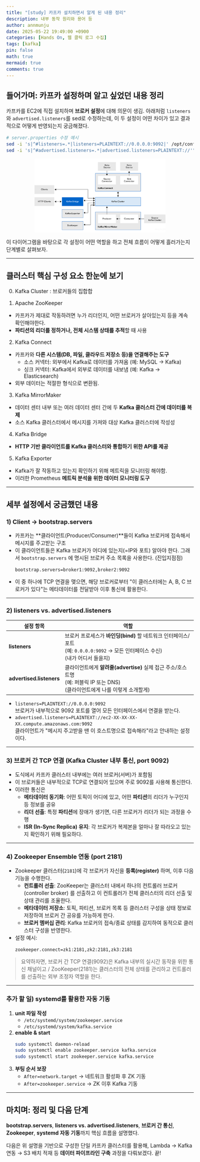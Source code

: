 ```yaml
---
title: "[study] 카프카 설치하면서 알게 된 내용 정리"
description: 내부 동작 원리와 용어 등
author: annmunju
date: 2025-05-22 19:49:00 +0900
categories: [Hands On, 웹 클릭 로그 수집]
tags: [kafka]
pin: false
math: true
mermaid: true
comments: true
---
```


## 들어가며: 카프카 설정하며 알고 싶었던 내용 정리

카프카를 EC2에 직접 설치하며 **브로커 설정**에 대해 의문이 생김.
아래처럼 `listeners`와 `advertised.listeners`를 sed로 수정하는데, 이 두 설정이 어떤 차이가 있고 결과적으로 어떻게 반영되는지 궁금해졌다.

```bash
# server.properties 수정 예시
sed -i 's|^#listeners=.*|listeners=PLAINTEXT://0.0.0.0:9092|' /opt/confluent/etc/kafka/server.properties  
sed -i 's|^#advertised.listeners=.*|advertised.listeners=PLAINTEXT://'"$(curl -s http://169.254.169.254/latest/meta-data/public-ipv4)"':9092|' /opt/confluent/etc/kafka/server.properties
```

<img src="sources/project1_Ingest-web-click-log/2025-05-22-카프카-설정.png" alt="카프카 설정" style="width:80vw; max-width:70%; display:block; margin:auto;" />

이 다이어그램을 바탕으로 각 설정이 어떤 역할을 하고 전체 흐름이 어떻게 흘러가는지 단계별로 살펴보자.

---

## 클러스터 핵심 구성 요소 한눈에 보기

0. Kafka Cluster : 브로커들의 집합합

1. Apache ZooKeeper
- 카프카가 제대로 작동하려면 누가 리더인지, 어떤 브로커가 살아있는지 등을 계속 확인해야한다. 
- **파티션의 리더를 정하거나, 전체 시스템 상태를 추적**할 때 사용

2. Kafka Connect
- 카프카와 **다른 시스템(DB, 파일, 클라우드 저장소 등)을 연결해주는 도구**
  - 소스 커넥터: 외부에서 Kafka로 데이터를 가져옴 (예: MySQL → Kafka)
  - 싱크 커넥터: Kafka에서 외부로 데이터를 내보냄 (예: Kafka → Elasticsearch)
- 외부 데이터는 적절한 형식으로 변환됨. 

3. Kafka MirrorMaker
- 데이터 센터 내부 또는 여러 데이터 센터 간에 두 **Kafka 클러스터 간에 데이터를 복제**
- 소스 Kafka 클러스터에서 메시지를 가져와 대상 Kafka 클러스터에 작성성

4. Kafka Bridge
- **HTTP 기반 클라이언트를 Kafka 클러스터와 통합하기 위한 API를 제공**

5. Kafka Exporter
- Kafka가 잘 작동하고 있는지 확인하기 위해 메트릭을 모니터링 해야함.
- 이러한 Prometheus **메트릭 분석을 위한 데이터 모니터링 도구**

---

## 세부 설정에서 궁금했던 내용

### 1) Client → bootstrap.servers

- 카프카는 **클라이언트(Producer/Consumer)**들이 Kafka 브로커에 접속해서 메시지를 주고받는 구조
- 이 클라이언트들은 Kafka 브로커가 어디에 있는지(=IP와 포트) 알아야 한다. 그래서 `bootstrap.servers` 에 명시된 브로커 주소 목록을 사용한다. (진입지점점)
  ```properties
  bootstrap.servers=broker1:9092,broker2:9092
  ```
- 이 중 하나에 TCP 연결을 맺으면, 해당 브로커로부터 "이 클러스터에는 A, B, C 브로커가 있다"는 메타데이터를 전달받아 이후 통신에 활용한다.

---

### 2) listeners vs. advertised.listeners

| 설정 항목                  | 역할                                                         |
|---------------------------|-------------------------------------------------------------|
| **listeners**             | 브로커 프로세스가 **바인딩(bind)** 할 네트워크 인터페이스/포트 <br> (예: `0.0.0.0:9092` → 모든 인터페이스 수신) <br> (내가 어디서 들을지)|
| **advertised.listeners**  | 클라이언트에게 **알려줄(advertise)** 실제 접근 주소/호스트명 <br> (예: 퍼블릭 IP 또는 DNS) <br> (클라이언트에게 나를 이렇게 소개할게)    |

- `listeners=PLAINTEXT://0.0.0.0:9092`  
  브로커가 내부적으로 9092 포트를 열어 모든 인터페이스에서 연결을 받는다.  
- `advertised.listeners=PLAINTEXT://ec2-XX-XX-XX-XX.compute.amazonaws.com:9092`  
  클라이언트가 "메시지 주고받을 땐 이 호스트명으로 접속해라"라고 안내하는 설정이다.

---

### 3) 브로커 간 TCP 연결 (Kafka Cluster 내부 통신, port 9092)

- 도식에서 카프카 클러스터 내부에는 여러 브로커(서버)가 포함됨
- 이 브로커들은 내부적으로 TCP로 연결되어 있으며 주로 9092를 사용해 통신한다.
- 이러한 통신은
  - **메타데이터 동기화**: 어떤 토픽이 어디에 있고, 어떤 **파티션**의 리더가 누구인지 등 정보를 공유
  - **리더 선출**: 특정 **파티션**에 장애가 생기면, 다른 브로커가 리더가 되는 과정을 수행
  - **ISR (In-Sync Replica) 유지**: 각 브로커가 복제본을 얼마나 잘 따라오고 있는지 확인하기 위해 필요하다. 

---

### 4) Zookeeper Ensemble 연동 (port 2181)

- Zookeeper 클러스터(`2181`)에 각 브로커가 자신을 **등록(register)** 하며, 이후 다음 기능을 수행한다.
  - **컨트롤러 선출**: ZooKeeper는 클러스터 내에서 하나의 컨트롤러 브로커(controller broker) 를 선출하고 이 컨트롤러가 전체 클러스터의 리더 선출 및 상태 관리를 조율한다.
  - **메타데이터 저장소**: 토픽, 파티션, 브로커 목록 등 클러스터 구성을 상태 정보로 저장하여 브로커 간 공유를 가능하게 한다.
  - **브로커 멤버십 관리**: Kafka 브로커의 접속/종료 상태를 감지하여 동적으로 클러스터 구성을 반영한다.  
- 설정 예시:
  ```properties
  zookeeper.connect=zk1:2181,zk2:2181,zk3:2181
  ```

> 요약하자면, 브로커 간 TCP 연결(9092)은 Kafka 내부의 실시간 동작을 위한 통신 채널이고 / ZooKeeper(2181)는 클러스터의 전체 상태를 관리하고 컨트롤러를 선출하는 외부 조정자 역할을 한다.

---

### 추가 할 일) systemd를 활용한 자동 기동

1. **unit 파일 작성**  
   - `/etc/systemd/system/zookeeper.service`  
   - `/etc/systemd/system/kafka.service`  
2. **enable & start**  
   ```bash
   sudo systemctl daemon-reload  
   sudo systemctl enable zookeeper.service kafka.service  
   sudo systemctl start zookeeper.service kafka.service
   ```
3. **부팅 순서 보장**  
   - `After=network.target` → 네트워크 활성화 후 ZK 기동  
   - `After=zookeeper.service` → ZK 이후 Kafka 기동  

---

## 마치며: 정리 및 다음 단계

**bootstrap.servers**, **listeners vs. advertised.listeners**, **브로커 간 통신**, **Zookeeper**, **systemd 자동 기동**까지 핵심 흐름을 설명했다.  

다음은 위 설명을 기반으로 구성한 단일 카프카 클러스터를 활용해, Lambda → Kafka 연동 → S3 배치 적재 등 **데이터 파이프라인 구축** 과정을 다뤄보겠다. 끝!
